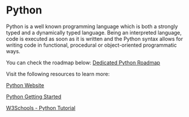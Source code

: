 # Python

Python is a well known programming language which is both a strongly typed and a dynamically typed language. Being an interpreted language, code is executed as soon as it is written and the Python syntax allows for writing code in functional, procedural or object-oriented programmatic ways.

You can check the roadmap below: [Dedicated Python Roadmap](https://roadmap.sh/python)


Visit the following resources to learn more:

[Python Website](https://www.python.org/)

[Python Getting Started](https://www.python.org/about/gettingstarted/)

[W3Schools - Python Tutorial](https://www.w3schools.com/python/)
